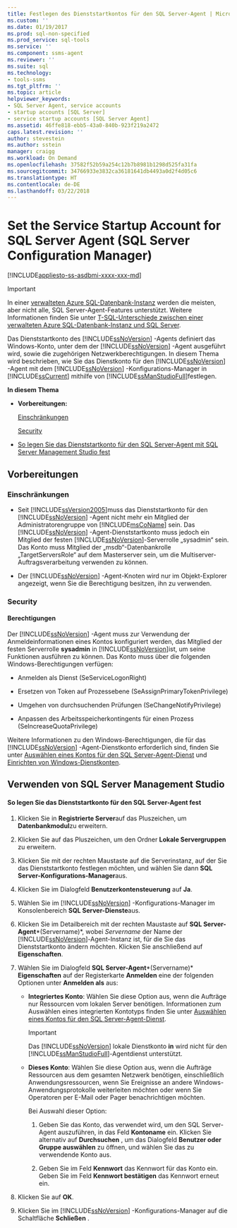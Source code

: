 ```yaml
---
title: Festlegen des Dienststartkontos für den SQL Server-Agent | Microsoft-Dokumentation
ms.custom: ''
ms.date: 01/19/2017
ms.prod: sql-non-specified
ms.prod_service: sql-tools
ms.service: ''
ms.component: ssms-agent
ms.reviewer: ''
ms.suite: sql
ms.technology:
- tools-ssms
ms.tgt_pltfrm: ''
ms.topic: article
helpviewer_keywords:
- SQL Server Agent, service accounts
- startup accounts [SQL Server]
- service startup accounts [SQL Server Agent]
ms.assetid: 46ffe818-ebb5-43a0-840b-923f219a2472
caps.latest.revision: ''
author: stevestein
ms.author: sstein
manager: craigg
ms.workload: On Demand
ms.openlocfilehash: 37582f52b59a254c12b7b8981b1298d525fa31fa
ms.sourcegitcommit: 34766933e3832ca36181641db4493a0d2f4d05c6
ms.translationtype: HT
ms.contentlocale: de-DE
ms.lasthandoff: 03/22/2018
---
```

# <a name="set-the-service-startup-account-for-sql-server-agent-sql-server-configuration-manager"></a>Set the Service Startup Account for SQL Server Agent (SQL Server Configuration Manager)
[!INCLUDE[appliesto-ss-asdbmi-xxxx-xxx-md](../../includes/appliesto-ss-asdbmi-xxxx-xxx-md.md)]

> [!IMPORTANT]  
> In einer [verwalteten Azure SQL-Datenbank-Instanz](https://docs.microsoft.com/azure/sql-database/sql-database-managed-instance) werden die meisten, aber nicht alle, SQL Server-Agent-Features unterstützt. Weitere Informationen finden Sie unter [T-SQL-Unterschiede zwischen einer verwalteten Azure SQL-Datenbank-Instanz und SQL Server](https://docs.microsoft.com/azure/sql-database/sql-database-managed-instance-transact-sql-information#sql-server-agent).

Das Dienststartkonto des [!INCLUDE[ssNoVersion](../../includes/ssnoversion_md.md)] -Agents definiert das Windows-Konto, unter dem der [!INCLUDE[ssNoVersion](../../includes/ssnoversion_md.md)] -Agent ausgeführt wird, sowie die zugehörigen Netzwerkberechtigungen. In diesem Thema wird beschrieben, wie Sie das Dienstkonto für den [!INCLUDE[ssNoVersion](../../includes/ssnoversion_md.md)] -Agent mit dem [!INCLUDE[ssNoVersion](../../includes/ssnoversion_md.md)] -Konfigurations-Manager in [!INCLUDE[ssCurrent](../../includes/sscurrent_md.md)] mithilfe von [!INCLUDE[ssManStudioFull](../../includes/ssmanstudiofull_md.md)]festlegen.  
  
**In diesem Thema**  
  
-   **Vorbereitungen:**  
  
    [Einschränkungen](#Restrictions)  
  
    [Security](#Security)  
  
-   [So legen Sie das Dienststartkonto für den SQL Server-Agent mit SQL Server Management Studio fest](#SSMSProcedure)  
  
## <a name="BeforeYouBegin"></a>Vorbereitungen  
  
### <a name="Restrictions"></a>Einschränkungen  
  
-   Seit [!INCLUDE[ssVersion2005](../../includes/ssversion2005_md.md)]muss das Dienststartkonto für den [!INCLUDE[ssNoVersion](../../includes/ssnoversion_md.md)] -Agent nicht mehr ein Mitglied der Administratorengruppe von [!INCLUDE[msCoName](../../includes/msconame_md.md)] sein. Das [!INCLUDE[ssNoVersion](../../includes/ssnoversion_md.md)] -Agent-Dienststartkonto muss jedoch ein Mitglied der festen [!INCLUDE[ssNoVersion](../../includes/ssnoversion_md.md)]-Serverrolle „sysadmin“ sein. Das Konto muss Mitglied der „msdb“-Datenbankrolle „TargetServersRole“ auf dem Masterserver sein, um die Multiserver-Auftragsverarbeitung verwenden zu können.  
  
-   Der [!INCLUDE[ssNoVersion](../../includes/ssnoversion_md.md)] -Agent-Knoten wird nur im Objekt-Explorer angezeigt, wenn Sie die Berechtigung besitzen, ihn zu verwenden.  
  
### <a name="Security"></a>Security  
  
#### <a name="Permissions"></a>Berechtigungen  
Der [!INCLUDE[ssNoVersion](../../includes/ssnoversion_md.md)] -Agent muss zur Verwendung der Anmeldeinformationen eines Kontos konfiguriert werden, das Mitglied der festen Serverrolle **sysadmin** in [!INCLUDE[ssNoVersion](../../includes/ssnoversion_md.md)]ist, um seine Funktionen ausführen zu können. Das Konto muss über die folgenden Windows-Berechtigungen verfügen:  
  
-   Anmelden als Dienst (SeServiceLogonRight)  
  
-   Ersetzen von Token auf Prozessebene (SeAssignPrimaryTokenPrivilege)  
  
-   Umgehen von durchsuchenden Prüfungen (SeChangeNotifyPrivilege)  
  
-   Anpassen des Arbeitsspeicherkontingents für einen Prozess (SeIncreaseQuotaPrivilege)  
  
Weitere Informationen zu den Windows-Berechtigungen, die für das [!INCLUDE[ssNoVersion](../../includes/ssnoversion_md.md)] -Agent-Dienstkonto erforderlich sind, finden Sie unter [Auswählen eines Kontos für den SQL Server-Agent-Dienst](../../ssms/agent/select-an-account-for-the-sql-server-agent-service.md) und [Einrichten von Windows-Dienstkonten](http://msdn.microsoft.com/en-us/309b9dac-0b3a-4617-85ef-c4519ce9d014).  
  
## <a name="SSMSProcedure"></a>Verwenden von SQL Server Management Studio  
  
#### <a name="to-set-the-service-startup-account-for-sql-server-agent"></a>So legen Sie das Dienststartkonto für den SQL Server-Agent fest  
  
1.  Klicken Sie in **Registrierte Server**auf das Pluszeichen, um **Datenbankmodul**zu erweitern.  
  
2.  Klicken Sie auf das Pluszeichen, um den Ordner **Lokale Servergruppen** zu erweitern.  
  
3.  Klicken Sie mit der rechten Maustaste auf die Serverinstanz, auf der Sie das Dienststartkonto festlegen möchten, und wählen Sie dann **SQL Server-Konfigurations-Manager**aus.  
  
4.  Klicken Sie im Dialogfeld **Benutzerkontensteuerung** auf **Ja**.  
  
5.  Wählen Sie im [!INCLUDE[ssNoVersion](../../includes/ssnoversion_md.md)] -Konfigurations-Manager im Konsolenbereich **SQL Server-Dienste**aus.  
  
6.  Klicken Sie im Detailbereich mit der rechten Maustaste auf **SQL Server-Agent***(Servername)*, wobei *Servername* der Name der [!INCLUDE[ssNoVersion](../../includes/ssnoversion_md.md)]-Agent-Instanz ist, für die Sie das Dienststartkonto ändern möchten. Klicken Sie anschließend auf **Eigenschaften**.  
  
7.  Wählen Sie im Dialogfeld **SQL Server-Agent***(Servername)* **Eigenschaften** auf der Registerkarte **Anmelden** eine der folgenden Optionen unter **Anmelden als** aus:  
  
    -   **Integriertes Konto**: Wählen Sie diese Option aus, wenn die Aufträge nur Ressourcen vom lokalen Server benötigen. Informationen zum Auswählen eines integrierten Kontotyps finden Sie unter [Auswählen eines Kontos für den SQL Server-Agent-Dienst](http://msdn.microsoft.com/library/ms191543.aspx).  
  
        > [!IMPORTANT]  
        > Das [!INCLUDE[ssNoVersion](../../includes/ssnoversion_md.md)] lokale Dienstkonto **in** wird nicht für den [!INCLUDE[ssManStudioFull](../../includes/ssmanstudiofull_md.md)]-Agentdienst unterstützt.  
  
    -   **Dieses Konto**: Wählen Sie diese Option aus, wenn die Aufträge Ressourcen aus dem gesamten Netzwerk benötigen, einschließlich Anwendungsressourcen, wenn Sie Ereignisse an andere Windows-Anwendungsprotokolle weiterleiten möchten oder wenn Sie Operatoren per E-Mail oder Pager benachrichtigen möchten.  
  
        Bei Auswahl dieser Option:  
  
        1.  Geben Sie das Konto, das verwendet wird, um den SQL Server-Agent auszuführen, in das Feld **Kontoname** ein. Klicken Sie alternativ auf **Durchsuchen** , um das Dialogfeld **Benutzer oder Gruppe auswählen** zu öffnen, und wählen Sie das zu verwendende Konto aus.  
  
        2.  Geben Sie im Feld **Kennwort** das Kennwort für das Konto ein. Geben Sie im Feld **Kennwort bestätigen** das Kennwort erneut ein.  
  
8.  Klicken Sie auf **OK**.  
  
9. Klicken Sie im [!INCLUDE[ssNoVersion](../../includes/ssnoversion_md.md)] -Konfigurations-Manager auf die Schaltfläche **Schließen** .  
  
